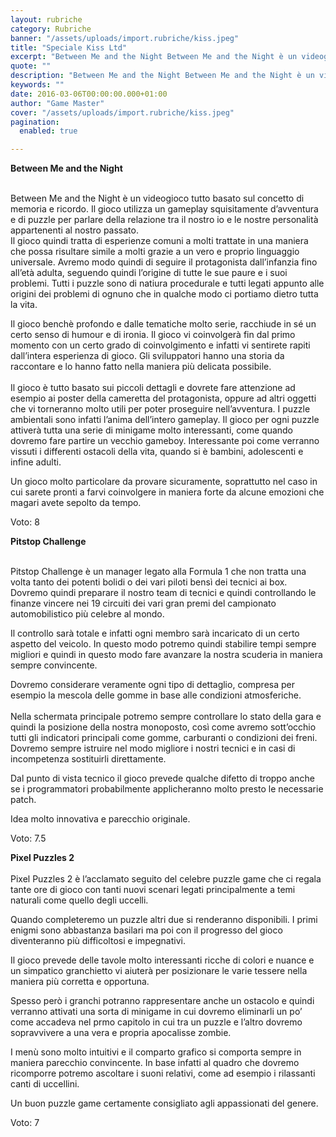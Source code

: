 ```yaml
---
layout: rubriche
category: Rubriche
banner: "/assets/uploads/import.rubriche/kiss.jpeg"
title: "Speciale Kiss Ltd"
excerpt: "Between Me and the Night Between Me and the Night è un videogioco tutto basato sul concetto di memoria e ricordo. Il gioco utilizza un gameplay squisitamente d’avventura e di puzzle per parlare della relazione tra il nostro io e le nostre personalità appartenenti al nostro passato. Il gioco quindi tratta di esperienze comuni a [&hellip"
quote: ""
description: "Between Me and the Night Between Me and the Night è un videogioco tutto basato sul concetto di memoria e ricordo. Il gioco utilizza un gameplay squisitamente d’avventura e di puzzle per parlare della relazione tra il nostro io e le nostre personalità appartenenti al nostro passato. Il gioco quindi tratta di esperienze comuni a [&hellip"
keywords: ""
date: 2016-03-06T00:00:00.000+01:00
author: "Game Master"
cover: "/assets/uploads/import.rubriche/kiss.jpeg"
pagination:
  enabled: true

---
```


[](https://hotmc.com/wp-content/uploads/2016/03/kiss.jpeg)

**Between Me and the Night**

**[](https://hotmc.com/wp-content/uploads/2016/03/bet.png)**  
Between Me and the Night è un videogioco tutto basato sul concetto di memoria e ricordo. Il gioco utilizza un gameplay squisitamente d’avventura e di puzzle per parlare della relazione tra il nostro io e le nostre personalità appartenenti al nostro passato.  
Il gioco quindi tratta di esperienze comuni a molti trattate in una maniera che possa risultare simile a molti grazie a un vero e proprio linguaggio universale. Avremo modo quindi di seguire il protagonista dall’infanzia fino all’età adulta, seguendo quindi l’origine di tutte le sue paure e i suoi problemi. Tutti i puzzle sono di natiura procedurale e tutti legati appunto alle origini dei problemi di ognuno che in qualche modo ci portiamo dietro tutta la vita.

Il gioco benchè profondo e dalle tematiche molto serie, racchiude in sé un certo senso di humour e di ironia. Il gioco vi coinvolgerà fin dal primo momento con un certo grado di coinvolgimento e infatti vi sentirete rapiti dall’intera esperienza di gioco. Gli sviluppatori hanno una storia da raccontare e lo hanno fatto nella maniera più delicata possibile.  
[](https://hotmc.com/wp-content/uploads/2016/03/bet2.png)  
Il gioco è tutto basato sui piccoli dettagli e dovrete fare attenzione ad esempio ai poster della cameretta del protagonista, oppure ad altri oggetti che vi torneranno molto utili per poter proseguire nell’avventura. I puzzle ambientali sono infatti l’anima dell’intero gameplay. Il gioco per ogni puzzle attiverà tutta una serie di minigame molto interessanti, come quando dovremo fare partire un vecchio gameboy. Interessante poi come verranno vissuti i differenti ostacoli della vita, quando si è bambini, adolescenti e infine adulti.

Un gioco molto particolare da provare sicuramente, soprattutto nel caso in cui sarete pronti a farvi coinvolgere in maniera forte da alcune emozioni che magari avete sepolto da tempo.

Voto: 8

**Pitstop Challenge**

[](https://hotmc.com/wp-content/uploads/2016/03/pit.jpg)  
Pitstop Challenge è un manager legato alla Formula 1 che non tratta una volta tanto dei potenti bolidi o dei vari piloti bensì dei tecnici ai box. Dovremo quindi preparare il nostro team di tecnici e quindi controllando le finanze vincere nei 19 circuiti dei vari gran premi del campionato automobilistico più celebre al mondo.

Il controllo sarà totale e infatti ogni membro sarà incaricato di un certo aspetto del veicolo. In questo modo potremo quindi stabilire tempi sempre migliori e quindi in questo modo fare avanzare la nostra scuderia in maniera sempre convincente.

Dovremo considerare veramente ogni tipo di dettaglio, compresa per esempio la mescola delle gomme in base alle condizioni atmosferiche.  
[](https://hotmc.com/wp-content/uploads/2016/03/pit2.jpg)  
Nella schermata principale potremo sempre controllare lo stato della gara e quindi la posizione della nostra monoposto, così come avremo sott’occhio tutti gli indicatori principali come gomme, carburanti o condizioni dei freni. Dovremo sempre istruire nel modo migliore i nostri tecnici e in casi di incompetenza sostituirli direttamente.

Dal punto di vista tecnico il gioco prevede qualche difetto di troppo anche se i programmatori probabilmente applicheranno molto presto le necessarie patch.

Idea molto innovativa e parecchio originale.

Voto: 7.5

**Pixel Puzzles 2**  
[](https://hotmc.com/wp-content/uploads/2016/03/pixel.jpg)  
Pixel Puzzles 2 è l’acclamato seguito del celebre puzzle game che ci regala tante ore di gioco con tanti nuovi scenari legati principalmente a temi naturali come quello degli uccelli.

Quando completeremo un puzzle altri due si renderanno disponibili. I primi enigmi sono abbastanza basilari ma poi con il progresso del gioco diventeranno più difficoltosi e impegnativi.

Il gioco prevede delle tavole molto interessanti ricche di colori e nuance e un simpatico granchietto vi aiuterà per posizionare le varie tessere nella maniera più corretta e opportuna.

Spesso però i granchi potranno rappresentare anche un ostacolo e quindi verranno attivati una sorta di minigame in cui dovremo eliminarli un po’ come accadeva nel prmo capitolo in cui tra un puzzle e l’altro dovremo sopravvivere a una vera e propria apocalisse zombie.

[](https://hotmc.com/wp-content/uploads/2016/03/pixel2.jpg)

I menù sono molto intuitivi e il comparto grafico si comporta sempre in maniera parecchio convincente. In base infatti al quadro che dovremo ricomporre potremo ascoltare i suoni relativi, come ad esempio i rilassanti canti di uccellini. 

Un buon puzzle game certamente consigliato agli appassionati del genere.

Voto: 7